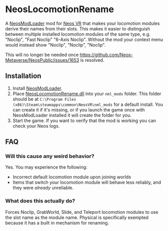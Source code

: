 # NeosLocomotionRename

A [NeosModLoader](https://github.com/zkxs/NeosModLoader) mod for [Neos VR](https://neos.com/) that makes your locomotion modules derive their names from their slots. This makes it easier to distinguish between multiple installed locomotion modules of the same type, e.g. "Noclip", "Fast Noclip" "6-Axis Noclip". Without the mod your context menu would instead show "Noclip", "Noclip", "Noclip".

This will no longer be needed once https://github.com/Neos-Metaverse/NeosPublic/issues/1653 is resolved.

## Installation
1. Install [NeosModLoader](https://github.com/zkxs/NeosModLoader).
1. Place [NeosLocomotionRename.dll](https://github.com/zkxs/NeosLocomotionRename/releases/latest/download/NeosLocomotionRename.dll) into your `nml_mods` folder. This folder should be at `C:\Program Files (x86)\Steam\steamapps\common\NeosVR\nml_mods` for a default install. You can create it if it's missing, or if you launch the game once with NeosModLoader installed it will create the folder for you.
1. Start the game. If you want to verify that the mod is working you can check your Neos logs.

## FAQ
### Will this cause any weird behavior?
Yes. You may experience the following:
- Incorrect default locomotion module upon joining worlds
- Items that switch your locomotion module will behave less reliably, and they were *already* unreliable.

### What does this actually do?
Forces Noclip, GrabWorld, Slide, and Teleport locomotion modules to use the slot name as the module name. Physical is specifically exempted because it has a built in mechanism for renaming.
